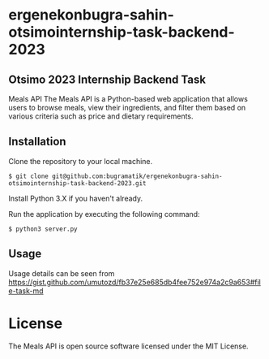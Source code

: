 # ergenekonbugra-sahin-otsimointernship-task-backend-2023
## Otsimo 2023 Internship Backend Task
Meals API
The Meals API is a Python-based web application that allows users to browse meals, view their ingredients, and filter them based on various criteria such as price and dietary requirements.

## Installation
Clone the repository to your local machine.

``` $ git clone git@github.com:bugramatik/ergenekonbugra-sahin-otsimointernship-task-backend-2023.git ``` 

Install Python 3.X if you haven't already.


Run the application by executing the following command:

``` $ python3 server.py ```

## Usage

Usage details can be seen from https://gist.github.com/umutozd/fb37e25e685db4fee752e974a2c9a653#file-task-md 

# License
The Meals API is open source software licensed under the MIT License.
